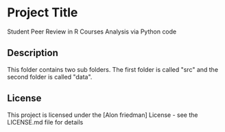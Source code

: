 # Project Title

Student Peer Review in R Courses Analysis via Python code

## Description

This folder contains two sub folders. The first folder is called "src" and the second folder is called "data". 

## License

This project is licensed under the [Alon friedman] License - see the LICENSE.md file for details


